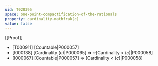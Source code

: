 ```yaml
---
uid: T020395
space: one-point-compactification-of-the-rationals
property: cardinality-mathfrak(c)
value: false
---
```

[[Proof]]

* [T000911] [Countable|P000057]
* [I000138] [Cardinality $\mathfrak(c)$|P000065] => ~[Cardinality < $\mathfrak(c)$|P000058]
* [I000067] [Countable|P000057] => [Cardinality < $\mathfrak(c)$|P000058]

